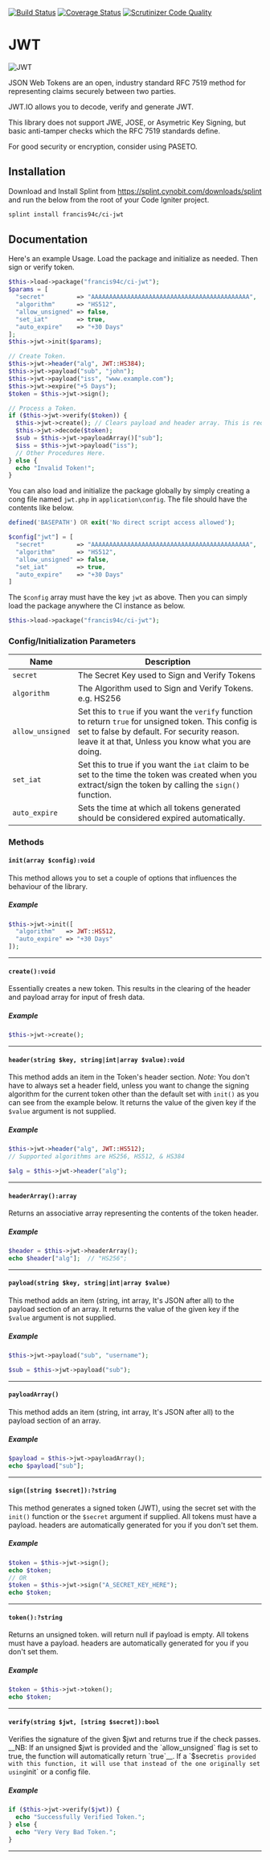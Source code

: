 [![Build Status](https://travis-ci.org/francis94c/ci-jwt.svg?branch=master)](https://travis-ci.org/francis94c/ci-jwt) [![Coverage Status](https://coveralls.io/repos/github/francis94c/ci-jwt/badge.svg?branch=master)](https://coveralls.io/github/francis94c/ci-jwt?branch=master) [![Scrutinizer Code Quality](https://scrutinizer-ci.com/g/francis94c/ci-jwt/badges/quality-score.png?b=master)](https://scrutinizer-ci.com/g/francis94c/ci-jwt/?branch=master)

# JWT

![JWT](https://res.cloudinary.com/francis94c/image/upload/v1563336401/logo-asset.svg)

JSON Web Tokens are an open, industry standard RFC 7519 method for representing claims securely between two parties.

JWT.IO allows you to decode, verify and generate JWT.

This library does not support JWE, JOSE, or Asymetric Key Signing, but basic anti-tamper checks which the RFC 7519 standards define.

For good security or encryption, consider using PASETO.

## Installation ##
Download and Install Splint from https://splint.cynobit.com/downloads/splint and run the below from the root of your Code Igniter project.
```bash
splint install francis94c/ci-jwt
```
## Documentation ##
Here's an example Usage.
Load the package and initialize as needed. Then sign or verify token.
```php
$this->load->package("francis94c/ci-jwt");
$params = [
  "secret"         => "AAAAAAAAAAAAAAAAAAAAAAAAAAAAAAAAAAAAAAAAAAAA",
  "algorithm"      => "HS512",
  "allow_unsigned" => false,
  "set_iat"        => true,
  "auto_expire"    => "+30 Days"
];
$this->jwt->init($params);

// Create Token.
$this->jwt->header("alg", JWT::HS384);
$this->jwt->payload("sub", "john");
$this->jwt->payload("iss", "www.example.com");
$this->jwt->expire("+5 Days");
$token = $this->jwt->sign();

// Process a Token.
if ($this->jwt->verify($token)) {
  $this->jwt->create(); // Clears payload and header array. This is required when working with fresh token data.
  $this->jwt->decode($token);
  $sub = $this->jwt->payloadArray()["sub"];
  $iss = $this->jwt->payload("iss");
  // Other Procedures Here.
} else {
  echo "Invalid Token!";
}
```

You can also load and initialize the package globally by simply creating a cong file named `jwt.php` in `application\config`. The file should have the contents like below.
```php
defined('BASEPATH') OR exit('No direct script access allowed');

$config["jwt"] = [
  "secret"         => "AAAAAAAAAAAAAAAAAAAAAAAAAAAAAAAAAAAAAAAAAAAA",
  "algorithm"      => "HS512",
  "allow_unsigned" => false,
  "set_iat"        => true,
  "auto_expire"    => "+30 Days"
]
```
The `$config` array must have the key `jwt` as above.
Then you can simply load the package anywhere the CI instance as below.
```php
$this->load->package("francis94c/ci-jwt");
```
### Config/Initialization Parameters ###
| Name             | Description                                                                             |
| ---------------- | --------------------------------------------------------------------------------------- |
| `secret`         | The Secret Key used to Sign and Verify Tokens                                           |
| `algorithm`      | The Algorithm used to Sign and Verify Tokens. e.g. HS256                                |
| `allow_unsigned` | Set this to `true` if you want the `verify` function to return `true` for unsigned token. This config is set to false by default. For security reason. leave it at that, Unless you know what you are doing.|
| `set_iat`        | Set this to true if you want the `iat` claim to be set to the time the token was created when you extract/sign the token by calling the `sign()` function. |
| `auto_expire`    | Sets the time at which all tokens generated should be considered expired automatically.  |

### Methods ###

#### `init(array $config):void` ####

This method allows you to set a couple of options that influences the behaviour of the library.

##### Example #####
```php
$this->jwt->init([
  "algorithm"   => JWT::HS512,
  "auto_expire" => "+30 Days"
]);
```

---

#### `create():void` ####

Essentially creates a new token. This results in the clearing of the header and payload array for input of fresh data.

##### Example #####
```php
$this->jwt->create();
```

---

#### `header(string $key, string|int|array $value):void` ####

This method adds an item in the Token's header section. _Note:_ You don't have to always set a header field, unless you want to change the signing algorithm for the current token other than the default set with `init()` as you can see from the example below. It returns the value of the given key if the `$value` argument is not supplied.

##### Example #####
```php
$this->jwt->header("alg", JWT::HS512);
// Supported algorithms are HS256, HS512, & HS384

$alg = $this->jwt->header("alg");
```

---

#### `headerArray():array` ####

Returns an associative array representing the contents of the token header.

##### Example #####
```php
$header = $this->jwt->headerArray();
echo $header["alg"];  // "HS256";
```

---

#### `payload(string $key, string|int|array $value)` ####

This method adds an item (string, int array, It's JSON after all) to the payload section of an array. It returns the value of the given key if the `$value` argument is not supplied.

##### Example #####
```php
$this->jwt->payload("sub", "username");

$sub = $this->jwt->payload("sub");
```

---

#### `payloadArray()` ####

This method adds an item (string, int array, It's JSON after all) to the payload section of an array.

##### Example #####
```php
$payload = $this->jwt->payloadArray();
echo $payload["sub"];
```
---

#### `sign([string $secret]):?string` ####

This method generates a signed token (JWT), using the secret set with the `init()` function or the `$secret` argument if supplied. All tokens must have a payload. headers are automatically generated for you if you don't set them.

##### Example #####
```php
$token = $this->jwt->sign();
echo $token;
// OR
$token = $this->jwt->sign("A_SECRET_KEY_HERE");
echo $token;
```
---

#### `token():?string` ####

Returns an unsigned token. will return null if payload is empty. All tokens must have a payload. headers are automatically generated for you if you don't set them.

##### Example #####
```php
$token = $this->jwt->token();
echo $token;
```
---

#### `verify(string $jwt, [string $secret]):bool` ####

Verifies the signature of the given $jwt and returns true if the check passes. __NB: If an unsigned $jwt is provided and the `allow_unsigned` flag is set to true, the function will automatically return `true`__.
If a `$secret` is provided with this function, it will use that instead of the one originally set using `init` or a config file.

##### Example #####
```php
if ($this->jwt->verify($jwt)) {
  echo "Successfully Verified Token.";
} else {
  echo "Very Very Bad Token.";
}
```
---

